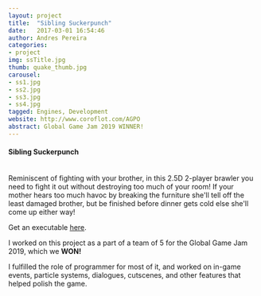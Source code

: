 ```yaml
---
layout: project
title:  "Sibling Suckerpunch"
date:   2017-03-01 16:54:46
author: Andres Pereira
categories:
- project
img: ssTitle.jpg
thumb: quake_thumb.jpg
carousel:
- ss1.jpg
- ss2.jpg
- ss3.jpg
- ss4.jpg
tagged: Engines, Development
website: http://www.coroflot.com/AGPO
abstract: Global Game Jam 2019 WINNER!
---
```

#### Sibling Suckerpunch
<br>
Reminiscent of fighting with your brother, in this 2.5D 2-player brawler you need to fight it out without destroying too much of your room! If your mother hears too much havoc by breaking the furniture she'll tell off the least damaged brother, but be finished before dinner gets cold else she'll come up either way!

Get an executable [here](https://globalgamejam.org/2019/games/sibling-suckerpunch).

I worked on this project as a part of a team of 5 for the Global Game Jam 2019, which we <b>WON!</b>

I fulfilled the role of programmer for most of it, and worked on in-game events, particle systems, dialogues, cutscenes, and other features that helped polish the game.

